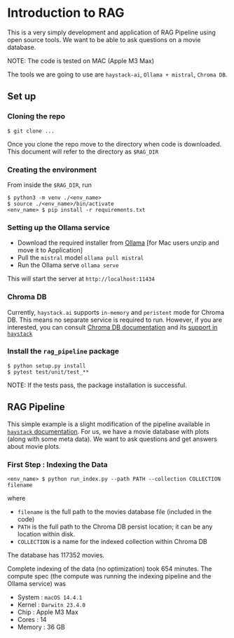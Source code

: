 # Introduction to RAG

This is a very simply development and application of RAG Pipeline using open source tools. We want to be able to ask questions on a movie database.

NOTE: The code is tested on MAC (Apple M3 Max)

The tools we are going to use are `haystack-ai`, `Ollama + mistral`, `Chroma DB`.

## Set up

### Cloning the repo

```
$ git clone ...
```

Once you clone the repo move to the directory when code is downloaded. This document will refer to the directory as `$RAG_DIR`

### Creating the environment

From inside the `$RAG_DIR`, run

```
$ python3 -m venv ./<env_name>
$ source ./<env_name>/bin/activate
<env_name> $ pip install -r requirements.txt
```

### Setting up the Ollama service

- Download the required installer from [Ollama](https://github.com/ollama/ollama) [for Mac users unzip and move it to Application]
- Pull the `mistral` model `ollama pull mistral`
- Run the Ollama serve `ollama serve`

This will start the server at `http://localhost:11434`

### Chroma DB

Currently, `haystack.ai` supports `in-memory` and `peristent` mode for Chroma DB. This means no separate service is required to run. However, if you are interested, you can consult [Chroma DB documentation](https://docs.trychroma.com/) and its [support in `haystack`](https://docs.haystack.deepset.ai/reference/integrations-chroma#chromadocumentstore)

### Install the `rag_pipeline` package

```
$ python setup.py install
$ pytest test/unit/test_**
```
NOTE: If the tests pass, the package installation is successful.

## RAG Pipeline

This simple example is a slight modification of the pipeline available in [`haystack` documentation](https://haystack.deepset.ai/overview/quick-start#installation). For us, we have a movie database with plots (along with some meta data). We want to ask questions and get answers about movie plots.

### First Step : Indexing the Data

```
<env_name> $ python run_index.py --path PATH --collection COLLECTION filename
```

where

- `filename` is the full path to the movies database file (included in the code)
- `PATH` is the full path to the Chroma DB persist location; it can be any location within disk.
- `COLLECTION` is a name for the indexed collection within Chroma DB

The database has 117352 movies.

Complete indexing of the data (no optimization) took 654 minutes. The compute spec (the compute was running the indexing pipeline and the Ollama service) was

- System : `macOS 14.4.1`
- Kernel : `Darwitn 23.4.0`
- Chip   : Apple M3 Max
- Cores  : 14
- Memory : 36 GB

